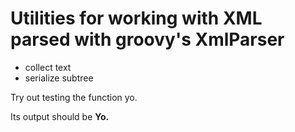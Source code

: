 # Utilities for working with XML parsed with groovy's XmlParser #


- collect text
- serialize subtree


Try out testing the function yo.

Its output should be
<strong concordion:assertEquals="yo()">Yo.</strong>
